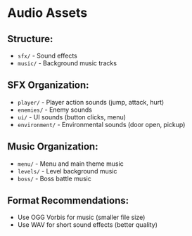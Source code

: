 # Audio Assets

## Structure:
- `sfx/` - Sound effects
- `music/` - Background music tracks

## SFX Organization:
- `player/` - Player action sounds (jump, attack, hurt)
- `enemies/` - Enemy sounds
- `ui/` - UI sounds (button clicks, menu)
- `environment/` - Environmental sounds (door open, pickup)

## Music Organization:
- `menu/` - Menu and main theme music
- `levels/` - Level background music
- `boss/` - Boss battle music

## Format Recommendations:
- Use OGG Vorbis for music (smaller file size)
- Use WAV for short sound effects (better quality)